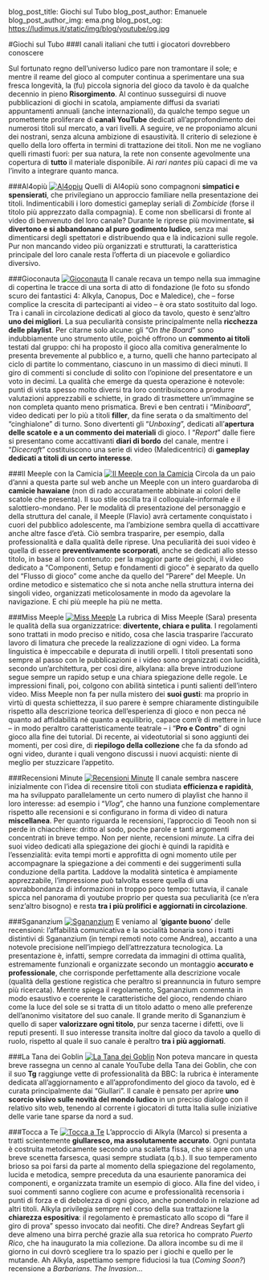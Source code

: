 blog_post_title: Giochi sul Tubo
blog_post_author: Emanuele
blog_post_author_img: ema.png
blog_post_og: https://ludimus.it/static/img/blog/youtube/og.jpg

#Giochi sul Tubo
###I canali italiani che tutti i giocatori dovrebbero conoscere

Sul fortunato regno dell’universo ludico pare non tramontare il sole; e mentre il reame del gioco al computer continua a sperimentare una sua fresca longevità, la (fu) piccola signoria del gioco da tavolo è da qualche decennio in pieno **Risorgimento**. 
Al continuo susseguirsi di nuove pubblicazioni di giochi in scatola, ampiamente diffusi da svariati appuntamenti annuali (anche internazionali), da qualche tempo segue un promettente proliferare di **canali YouTube** dedicati all’approfondimento dei numerosi titoli sul mercato, a vari livelli. 
A seguire, ve ne proponiamo alcuni dei nostrani, senza alcuna ambizione di esaustività. Il criterio di selezione è quello della loro offerta in termini di trattazione dei titoli. Non me ne vogliano quelli rimasti fuori: per sua natura, la rete non consente agevolmente una copertura di **tutto** il materiale disponibile. Ai _rari nantes_ più capaci di me va l’invito a integrare quanto manca.

###Al4opiù
[![Al4opiu](../static/img/blog/youtube/al4opiu.jpg?t=1 "Al4opiù")](https://www.youtube.com/channel/UC3fBsFmP5fVtyMX2iAvlvxQ)
Quelli di Al4opiù sono compagnoni **simpatici e spensierati**, che privilegiano un approccio familiare nella presentazione dei titoli. 
Indimenticabili i loro domestici gameplay seriali di _Zombicide_ (forse il titolo più apprezzato dalla compagnia). E come non sbellicarsi di fronte al video di benvenuto del loro canale? 
Durante le riprese più movimentate, **si divertono e si abbandonano al puro godimento ludico**, senza mai dimenticarsi degli spettatori e distribuendo qua e là indicazioni sulle regole. 
Pur non mancando video più organizzati e strutturati, la caratteristica principale del loro canale resta l’offerta di un piacevole e goliardico diversivo.

###Gioconauta
[![Gioconauta](../static/img/blog/youtube/gioconauta.jpg?t=1 "Gioconauta")](https://www.youtube.com/user/Gioconauta)
Il canale recava un tempo nella sua immagine di copertina le tracce di una sorta di atto di fondazione (le foto su sfondo scuro dei fantastici 4: Alkyla, Canopus, Doc e Maledice), che – forse complice la crescita di partecipanti ai video – è ora stato sostituito dal logo. 
Tra i canali in circolazione dedicati al gioco da tavolo, questo è senz’altro **uno dei migliori**. La sua peculiarità consiste principalmente nella **ricchezza delle playlist**. Per citarne solo alcune: gli “_On the Board_” sono indubbiamente uno strumento utile, poiché offrono un **commento ai titoli** testati dal gruppo: chi ha proposto il gioco alla comitiva generalmente lo presenta brevemente al pubblico e, a turno, quelli che hanno partecipato al ciclo di partite lo commentano, ciascuno in un massimo di dieci minuti. Il giro di commenti si conclude di solito con l’opinione del presentatore e un voto in decimi. La qualità che emerge da questa operazione è notevole: punti di vista spesso molto diversi tra loro contribuiscono a produrre valutazioni apprezzabili e schiette, in grado di trasmettere un’immagine se non completa quanto meno prismatica. 
Brevi e ben centrati i “_Miniboard_”, video dedicati per lo più a titoli **filler**, da fine serata o da smaltimento del “cinghialone” di turno. 
Sono divertenti gli “_Unboxing_”, dedicati all’**apertura delle scatole e a un commento dei materiali** di gioco. 
I “_Report_” dalle fiere si presentano come accattivanti **diari di bordo** del canale, mentre i “_Dicecraft_” costituiscono una serie di video (Maledicentrici) di **gameplay dedicati a titoli di un certo interesse**.

###Il Meeple con la Camicia
[![Il Meeple con la Camicia](../static/img/blog/youtube/camicia.jpg?t=1 "Il Meeple con la Camicia")](https://www.youtube.com/user/oivalfhate)
Circola da un paio d’anni a questa parte sul web anche un Meeple con un intero guardaroba di **camicie hawaiane** (non di rado accuratamente abbinate ai colori delle scatole che presenta). Il suo stile oscilla tra il colloquiale-informale e il salottiero-mondano. Per le modalità di presentazione del personaggio e della struttura del canale, il Meeple (Flavio) avrà certamente conquistato i cuori del pubblico adolescente, ma l’ambizione sembra quella di accattivare anche altre fasce d’età. Ciò sembra trasparire, per esempio, dalla professionalità e dalla qualità delle riprese. Una peculiarità dei suoi video è quella di essere **preventivamente scorporati**, anche se dedicati allo stesso titolo, in base al loro contenuto: per la maggior parte dei giochi, il video dedicato a “Componenti, Setup e fondamenti di gioco” è separato da quello del “Flusso di gioco” come anche da quello del “Parere” del Meeple. Un ordine metodico e sistematico che si nota anche nella struttura interna dei singoli video, organizzati meticolosamente in modo da agevolare la navigazione. E chi più meeple ha più ne metta.

###Miss Meeple
[![Miss Meeple](../static/img/blog/youtube/missmeeple.jpg?t=1 "Miss Meeple")](https://www.youtube.com/channel/UC2eT4ey_PwdbBJM66pq_xrA)
La rubrica di Miss Meeple (Sara) presenta le qualità della sua organizzatrice: **divertente, chiara e pulita**. I regolamenti sono trattati in modo preciso e nitido, cosa che lascia trasparire l’accurato lavoro di limatura che precede la realizzazione di ogni video. La forma linguistica è impeccabile e depurata di inutili orpelli. I titoli presentati sono sempre al passo con le pubblicazioni e i video sono organizzati con lucidità, secondo un’architettura, per così dire, alkylana: alla breve introduzione segue sempre un rapido setup e una chiara spiegazione delle regole. Le impressioni finali, poi, colgono con abilità sintetica i punti salienti dell’intero video. 
Miss Meeple non fa per nulla mistero dei **suoi gusti**: ma proprio in virtù di questa schiettezza, il suo parere è sempre chiaramente distinguibile rispetto alla descrizione teorica dell’esperienza di gioco e non pecca né quanto ad affidabilità né quanto a equilibrio, capace com’è di mettere in luce – in modo peraltro caratteristicamente teatrale – i “**Pro e Contro**” di ogni gioco alla fine dei tutorial. 
Di recente, ai videotutorial si sono aggiunti dei momenti, per così dire, di **riepilogo della collezione** che fa da sfondo ad ogni video, durante i quali vengono discussi i nuovi acquisti: niente di meglio per stuzzicare l’appetito.

###Recensioni Minute
[![Recensioni Minute](../static/img/blog/youtube/recensioniminute.jpg?t=1 "Recensioni Minute")](https://www.youtube.com/user/radiced2)
Il canale sembra nascere inizialmente con l’idea di recensire titoli con studiata **efficienza e rapidità**, ma ha sviluppato parallelamente un certo numero di playlist che hanno il loro interesse: ad esempio i “_Vlog_”, che hanno una funzione complementare rispetto alle recensioni e si configurano in forma di video di natura **miscellanea**. 
Per quanto riguarda le recensioni, l’approccio di Teooh non si perde in chiacchiere: dritto al sodo, poche parole e tanti argomenti concentrati in breve tempo. Non per niente, recensioni _minute_. La cifra dei suoi video dedicati alla spiegazione dei giochi è quindi la rapidità e l’essenzialità: evita tempi morti e approfitta di ogni momento utile per accompagnare la spiegazione a dei commenti e dei suggerimenti sulla conduzione della partita. Laddove la modalità sintetica è ampiamente apprezzabile, l’impressione può talvolta essere quella di una sovrabbondanza di informazioni in troppo poco tempo: tuttavia, il canale spicca nel panorama di youtube proprio per questa sua peculiarità (ce n’era senz’altro bisogno) e resta **tra i più prolifici e aggiornati in circolazione**.

###Sgananzium
[![Sgananzium](../static/img/blog/youtube/sgananzium.jpg?t=1 "Sgananzium")](https://www.youtube.com/user/AndreaSoulBianchin)
E veniamo al ‘**gigante buono**’ delle recensioni: l’affabilità comunicativa e la socialità bonaria sono i tratti distintivi di Sgananzium (in tempi remoti noto come Andrea), accanto a una notevole precisione nell’impiego dell’attrezzatura tecnologica. La presentazione è, infatti, sempre corredata da immagini di ottima qualità, estremamente funzionali e organizzate secondo un montaggio **accurato e professionale**, che corrisponde perfettamente alla descrizione vocale (qualità della gestione registica che peraltro si preannuncia in futuro sempre più ricercata). 
Mentre spiega il regolamento, Sgananzium commenta in modo esaustivo e coerente le caratteristiche del gioco, rendendo chiaro come la luce del sole se si tratta di un titolo adatto o meno alle preferenze dell’anonimo visitatore del suo canale. 
Il grande merito di Sgananzium è quello di saper **valorizzare ogni titolo**, pur senza tacerne i difetti, ove li reputi presenti. Il suo interesse transita inoltre dal gioco da tavolo a quello di ruolo, rispetto al quale il suo canale è peraltro **tra i più aggiornati**.

###La Tana dei Goblin
[![La Tana dei Goblin](../static/img/blog/youtube/tana.jpg?t=1 "La Tana dei Goblin")](https://www.youtube.com/user/LaTanaDeiGoblin)
Non poteva mancare in questa breve rassegna un cenno al canale YouTube della Tana dei Goblin, che con il suo **Tg** raggiunge vette di professionalità da BBC: la rubrica è interamente dedicata all’aggiornamento e all’approfondimento del gioco da tavolo, ed è curata principalmente dai “Giullari”. Il canale è pensato per aprire **uno scorcio visivo sulle novità del mondo ludico** in un preciso dialogo con il relativo sito web, tenendo al corrente i giocatori di tutta Italia sulle iniziative delle varie tane sparse da nord a sud.

###Tocca a Te
[![Tocca a Te](../static/img/blog/youtube/toccaate.jpg?t=1 "Tocca a Te")](https://www.youtube.com/user/alkyla1)
L’approccio di Alkyla (Marco) si presenta a tratti scientemente **giullaresco, ma assolutamente accurato**. Ogni puntata è costruita metodicamente secondo una scaletta fissa, che si apre con una breve scenetta farsesca, quasi sempre studiata (q.b.). 
Il suo temperamento brioso sa poi farsi da parte al momento della spiegazione del regolamento, lucida e metodica, sempre preceduta da una esauriente panoramica dei componenti, e organizzata tramite un esempio di gioco. Alla fine del video, i suoi commenti sanno cogliere con acume e professionalità recensoria i punti di forza e di debolezza di ogni gioco, anche ponendolo in relazione ad altri titoli. 
Alkyla privilegia sempre nel corso della sua trattazione la **chiarezza espositiva**: il regolamento è premasticato allo scopo di “fare il giro di prova” spesso invocato dai neofiti. 
Che dire? Andreas Seyfart gli deve almeno una birra perché grazie alla sua retorica ho comprato _Puerto Rico_, che ha inaugurato la mia collezione. Da allora incombe su di me il giorno in cui dovrò scegliere tra lo spazio per i giochi e quello per le mutande. 
Ah Alkyla, aspettiamo sempre fiduciosi la tua (_Coming Soon?_) recensione a _Barbarians. The Invasion_…
